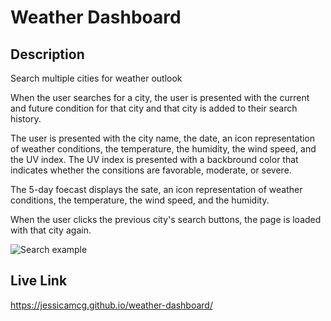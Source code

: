 # Weather Dashboard

## Description
Search multiple cities for weather outlook

When the user searches for a city, the user is presented with the current and future condition for that city and that city is added to their search history.

The user is presented with the city name, the date, an icon representation of weather conditions, the temperature, the humidity, the wind speed, and the UV index.
The UV index is presented with a backbround color that indicates whether the consitions are favorable, moderate, or severe.

The 5-day foecast displays the sate, an icon representation of weather conditions, the temperature, the wind speed, and the humidity.

When the user clicks the previous city's search buttons, the page is loaded with that city again.

![Search example]()

## Live Link
https://jessicamcg.github.io/weather-dashboard/